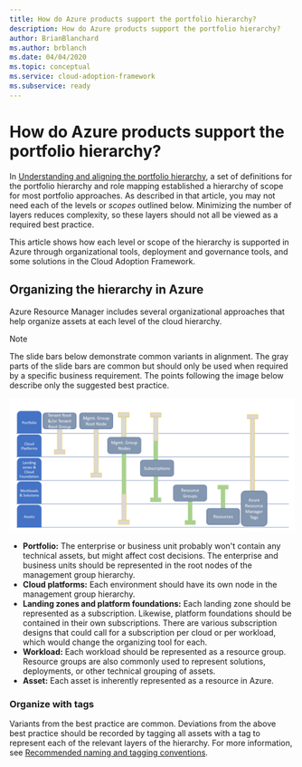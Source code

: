 ```yaml
---
title: How do Azure products support the portfolio hierarchy?
description: How do Azure products support the portfolio hierarchy?
author: BrianBlanchard
ms.author: brblanch
ms.date: 04/04/2020
ms.topic: conceptual
ms.service: cloud-adoption-framework
ms.subservice: ready
---
```


<!-- markdownlint-disable MD026 -->

# How do Azure products support the portfolio hierarchy?

In [Understanding and aligning the portfolio hierarchy](./hosting-hierarchy.md), a set of definitions for the portfolio hierarchy and role mapping established a hierarchy of scope for most portfolio approaches. As described in that article, you may not need each of the levels or _scopes_ outlined below. Minimizing the number of layers reduces complexity, so these layers should not all be viewed as a required best practice.

This article shows how each level or scope of the hierarchy is supported in Azure through organizational tools, deployment and governance tools, and some solutions in the Cloud Adoption Framework.

## Organizing the hierarchy in Azure

Azure Resource Manager includes several organizational approaches that help organize assets at each level of the cloud hierarchy.

> [!NOTE]
> The slide bars below demonstrate common variants in alignment. The gray parts of the slide bars are common but should only be used when required by a specific business requirement. The points following the image below describe only the suggested best practice.

![Resource organization aligned to the hierarchy](../../_images/ready/hierarchy-with-organizing-tools.png)

- **Portfolio:** The enterprise or business unit probably won't contain any technical assets, but might affect cost decisions. The enterprise and business units should be represented in the root nodes of the management group hierarchy.
- **Cloud platforms:** Each environment should have its own node in the management group hierarchy.
- **Landing zones and platform foundations:** Each landing zone should be represented as a subscription. Likewise, platform foundations should be contained in their own subscriptions. There are various subscription designs that could call for a subscription per cloud or per workload, which would change the organizing tool for each.
- **Workload:** Each workload should be represented as a resource group. Resource groups are also commonly used to represent solutions, deployments, or other technical grouping of assets.
- **Asset:** Each asset is inherently represented as a resource in Azure.

### Organize with tags

Variants from the best practice are common. Deviations from the above best practice should be recorded by tagging all assets with a tag to represent each of the relevant layers of the hierarchy. For more information, see [Recommended naming and tagging conventions](../../ready/azure-best-practices/naming-and-tagging.md).
